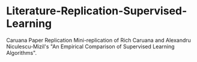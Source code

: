 # Literature-Replication-Supervised-Learning
Caruana Paper Replication
Mini-replication of Rich Caruana and Alexandru Niculescu-Mizil's "An Empirical Comparison of Supervised Learning Algorithms".
